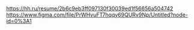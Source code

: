 https://hh.ru/resume/2b6c9eb3ff097130f30039ed1f56656a504742
https://www.figma.com/file/PrWHvuFT7hqqy69QURv9Np/Untitled?node-id=0%3A1